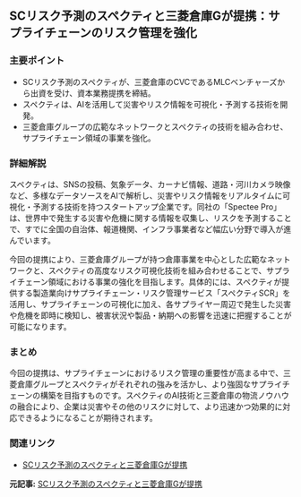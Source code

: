 ## SCリスク予測のスペクティと三菱倉庫Gが提携：サプライチェーンのリスク管理を強化

### 主要ポイント

* SCリスク予測のスペクティが、三菱倉庫のCVCであるMLCベンチャーズから出資を受け、資本業務提携を締結。
* スペクティは、AIを活用して災害やリスク情報を可視化・予測する技術を開発。
* 三菱倉庫グループの広範なネットワークとスペクティの技術を組み合わせ、サプライチェーン領域の事業を強化。

### 詳細解説

スペクティは、SNSの投稿、気象データ、カーナビ情報、道路・河川カメラ映像など、多様なデータソースをAIで解析し、災害やリスク情報をリアルタイムに可視化・予測する技術を持つスタートアップ企業です。同社の「Spectee Pro」は、世界中で発生する災害や危機に関する情報を収集し、リスクを予測することで、すでに全国の自治体、報道機関、インフラ事業者など幅広い分野で導入が進んでいます。

今回の提携により、三菱倉庫グループが持つ倉庫事業を中心とした広範なネットワークと、スペクティの高度なリスク可視化技術を組み合わせることで、サプライチェーン領域における事業の強化を目指します。具体的には、スペクティが提供する製造業向けサプライチェーン・リスク管理サービス「スペクティSCR」を活用し、サプライチェーンの可視化に加え、各サプライヤー周辺で発生した災害や危機を即時に検知し、被害状況や製品・納期への影響を迅速に把握することが可能になります。

### まとめ

今回の提携は、サプライチェーンにおけるリスク管理の重要性が高まる中で、三菱倉庫グループとスペクティがそれぞれの強みを活かし、より強固なサプライチェーンの構築を目指すものです。スペクティのAI技術と三菱倉庫の物流ノウハウの融合により、企業は災害やその他のリスクに対して、より迅速かつ効果的に対応できるようになることが期待されます。

### 関連リンク

* [SCリスク予測のスペクティと三菱倉庫Gが提携](https://logi-today.jp/296870)


**元記事:** [ SCリスク予測のスペクティと三菱倉庫Gが提携](https://www.logi-today.com/768546)